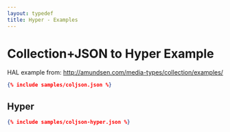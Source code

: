 ```yaml
---
layout: typedef
title: Hyper - Examples
---
```


# Collection+JSON to Hyper Example

HAL example from: <http://amundsen.com/media-types/collection/examples/>

```json
{% include samples/coljson.json %}
```

## Hyper

```json
{% include samples/coljson-hyper.json %}
```
